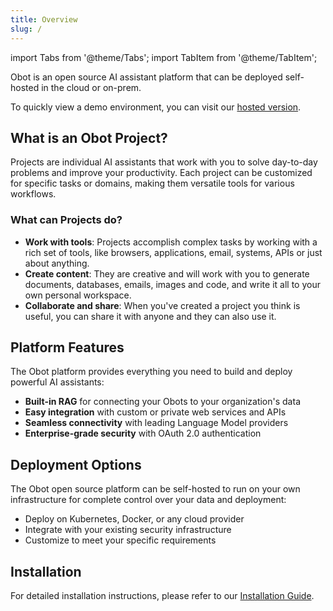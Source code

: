```yaml
---
title: Overview
slug: /
---
```

import Tabs from '@theme/Tabs';
import TabItem from '@theme/TabItem';

Obot is an open source AI assistant platform that can be deployed self-hosted in the cloud or on-prem.

To quickly view a demo environment, you can visit our [hosted version](https://chat.obot.ai).

## What is an Obot Project?

Projects are individual AI assistants that work with you to solve day-to-day problems and improve your productivity. Each project can be customized for specific tasks or domains, making them versatile tools for various workflows.

### What can Projects do?

- **Work with tools**: Projects accomplish complex tasks by working with a rich set of tools, like browsers, applications, email, systems, APIs or just about anything.
- **Create content**: They are creative and will work with you to generate documents, databases, emails, images and code, and write it all to your own personal workspace.
- **Collaborate and share**: When you've created a project you think is useful, you can share it with anyone and they can also use it.

## Platform Features

The Obot platform provides everything you need to build and deploy powerful AI assistants:

- **Built-in RAG** for connecting your Obots to your organization's data
- **Easy integration** with custom or private web services and APIs
- **Seamless connectivity** with leading Language Model providers
- **Enterprise-grade security** with OAuth 2.0 authentication

## Deployment Options

The Obot open source platform can be self-hosted to run on your own infrastructure for complete control over your data and deployment:

- Deploy on Kubernetes, Docker, or any cloud provider
- Integrate with your existing security infrastructure
- Customize to meet your specific requirements

## Installation

For detailed installation instructions, please refer to our [Installation Guide](/installation/general).
